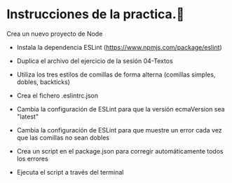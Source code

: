 # Instrucciones de la practica.🚀

Crea un nuevo proyecto de Node

- Instala la dependencia ESLint (https://www.npmjs.com/package/eslint)

- Duplica el archivo del ejercicio de la sesión 04-Textos

- Utiliza los tres estilos de comillas de forma alterna (comillas simples, dobles, backticks)

- Crea el fichero .eslintrc.json

- Cambia la configuración de ESLint para que la versión ecmaVersion sea "latest"

- Cambia la configuración de ESLint para que muestre un error cada vez que las comillas no sean dobles

- Crea un script en el package.json para corregir automáticamente todos los errores

- Ejecuta el script a través del terminal